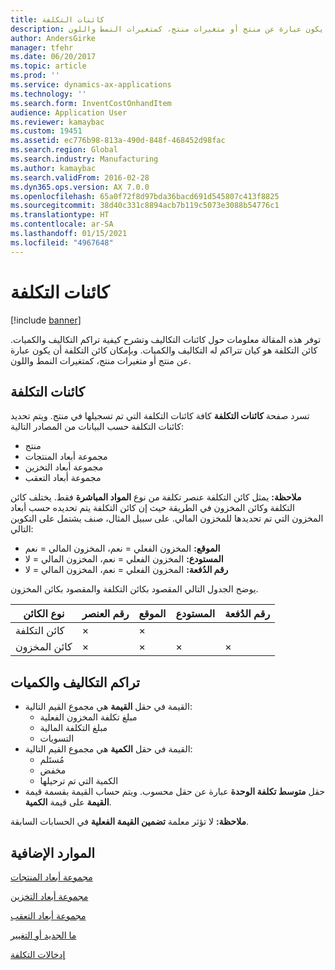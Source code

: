 ```yaml
---
title: كائنات التكلفة
description: توفر هذه المقالة معلومات حول كائنات التكاليف وتشرح كيفية تراكم التكاليف والكميات. كائن التكلفة هو كيان تتراكم له التكاليف والكميات. وبإمكان كائن التكلفة أن يكون عبارة عن منتج أو متغيرات منتج، كمتغيرات النمط واللون.
author: AndersGirke
manager: tfehr
ms.date: 06/20/2017
ms.topic: article
ms.prod: ''
ms.service: dynamics-ax-applications
ms.technology: ''
ms.search.form: InventCostOnhandItem
audience: Application User
ms.reviewer: kamaybac
ms.custom: 19451
ms.assetid: ec776b98-813a-490d-848f-468452d98fac
ms.search.region: Global
ms.search.industry: Manufacturing
ms.author: kamaybac
ms.search.validFrom: 2016-02-28
ms.dyn365.ops.version: AX 7.0.0
ms.openlocfilehash: 65a0f72f8d97bda36bacd691d545807c413f8825
ms.sourcegitcommit: 38d40c331c8894acb7b119c5073e3088b54776c1
ms.translationtype: HT
ms.contentlocale: ar-SA
ms.lasthandoff: 01/15/2021
ms.locfileid: "4967648"
---
```

# <a name="cost-objects"></a>كائنات التكلفة

[!include [banner](../includes/banner.md)]

توفر هذه المقالة معلومات حول كائنات التكاليف وتشرح كيفية تراكم التكاليف والكميات. كائن التكلفة هو كيان تتراكم له التكاليف والكميات. وبإمكان كائن التكلفة أن يكون عبارة عن منتج أو متغيرات منتج، كمتغيرات النمط واللون.  

## <a name="cost-objects"></a>كائنات التكلفة

تسرد صفحة **كائنات التكلفة** كافة كائنات التكلفة التي تم تسجيلها في منتج. ويتم تحديد كائنات التكلفة حسب البيانات من المصادر التالية:

-   منتج
-   مجموعة أبعاد المنتجات
-   مجموعة أبعاد التخزين
-   مجموعة أبعاد التعقب

**ملاحظة:** يمثل كائن التكلفة عنصر تكلفة من نوع **المواد المباشرة** فقط. يختلف كائن التكلفة وكائن المخزون في الطريقة حيث إن كائن التكلفة يتم تحديده حسب أبعاد المخزون التي تم تحديدها للمخزون المالي. على سبيل المثال، صنف يشتمل على التكوين التالي:

-   **الموقع:** المخزون الفعلي = نعم، المخزون المالي = نعم
-   **المستودع:** المخزون الفعلي = نعم، المخزون المالي = لا
-   **رقم الدُفعة:** المخزون الفعلي = نعم، المخزون المالي = لا

يوضح الجدول التالي المقصود بكائن التكلفة والمقصود بكائن المخزون.

| نوع الكائن      | رقم العنصر | الموقع | المستودع | رقم الدُفعة |
|------------------|-------------|------|-----------|-----------|
| كائن التكلفة      | ×           | ×    |           |           |
| كائن المخزون | ×           | ×    |  ×        | ×         |

## <a name="accumulation-of-costs-and-quantities"></a>تراكم التكاليف والكميات
-   القيمة في حقل **القيمة** هي مجموع القيم التالية:
    -   مبلغ تكلفة المخزون الفعلية
    -   مبلغ التكلفة المالية
    -   التسويات
-   القيمة في حقل **الكمية** هي مجموع القيم التالية:
    -   مُستَلم
    -   مخفض
    -   الكمية التي تم ترحيلها
-   حقل **متوسط تكلفة الوحدة** عبارة عن حقل محسوب. ويتم حساب القيمة بقسمة قيمة **القيمة** على قيمة **الكمية**.

**ملاحظة:** لا تؤثر معلمة **تضمين القيمة الفعلية** في الحسابات السابقة.

<a name="additional-resources"></a>الموارد الإضافية
--------

[مجموعة أبعاد المنتجات](https://technet.microsoft.com/library/aa499382.aspx)

[مجموعة أبعاد التخزين](https://technet.microsoft.com/library/hh209317.aspx)

[مجموعة أبعاد التعقب](https://technet.microsoft.com/library/hh209465.aspx)

[ما الجديد أو التغيير](../../fin-and-ops/get-started/whats-new-changed.md)

[إدخالات التكلفة](cost-entries.md)



